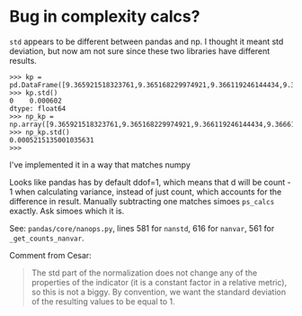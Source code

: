 # Bug in complexity calcs?

`std` appears to be different between pandas and np. I thought it meant std deviation, but now am not sure since these two libraries have different results.

```
>>> kp = pd.DataFrame([9.365921518323761,9.365168229974921,9.366119246144434,9.366618939884766])
>>> kp.std()
0    0.000602
dtype: float64
>>> np_kp = np.array([9.365921518323761,9.365168229974921,9.366119246144434,9.366618939884766])
>>> np_kp.std()
0.0005215135001035631
>>> 
```
I've implemented it in a way that matches numpy

Looks like pandas has by default ddof=1, which means that d will be count - 1 when calculating variance, instead of just count, which accounts for the difference in result. Manually subtracting one matches simoes `ps_calcs` exactly. Ask simoes which it is.

See: `pandas/core/nanops.py`, lines 581 for `nanstd`, 616 for `nanvar`, 561 for `_get_counts_nanvar`.

Comment from Cesar:
> The std part of the normalization does not change any of the properties of the indicator (it is a constant factor in a relative metric), so this is not a biggy. By convention, we want the standard deviation of the resulting values to be equal to 1.
